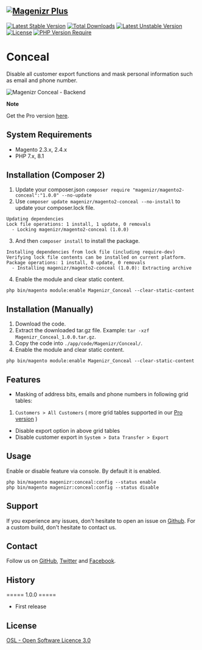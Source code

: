 [![Magenizr Plus](https://images2.imgbox.com/11/6b/yVOOloaA_o.gif)](https://account.magenizr.com)
---

[![Latest Stable Version](http://poser.pugx.org/magenizr/magento2-conceal/v)](https://packagist.org/packages/magenizr/magento2-conceal) [![Total Downloads](http://poser.pugx.org/magenizr/magento2-conceal/downloads)](https://packagist.org/packages/magenizr/magento2-conceal) [![Latest Unstable Version](http://poser.pugx.org/magenizr/magento2-conceal/v/unstable)](https://packagist.org/packages/magenizr/magento2-conceal) [![License](http://poser.pugx.org/magenizr/magento2-conceal/license)](https://packagist.org/packages/magenizr/magento2-conceal) [![PHP Version Require](http://poser.pugx.org/magenizr/magento2-conceal/require/php)](https://packagist.org/packages/magenizr/magento2-conceal)

# Conceal

Disable all customer export functions and mask personal information such as email and phone number.

![Magenizr Conceal - Backend](https://images2.imgbox.com/23/3e/OOXy6Aa5_o.png)

**Note**

Get the Pro version [here](https://account.magenizr.com/product/magenizr-concealpro).

## System Requirements

- Magento 2.3.x, 2.4.x
- PHP 7.x, 8.1

## Installation (Composer 2)

1. Update your composer.json `composer require "magenizr/magento2-conceal":"1.0.0" --no-update`
2. Use `composer update magenizr/magento2-conceal --no-install` to update your composer.lock file.

```
Updating dependencies
Lock file operations: 1 install, 1 update, 0 removals
  - Locking magenizr/magento2-conceal (1.0.0)
```

3. And then `composer install` to install the package.

```
Installing dependencies from lock file (including require-dev)
Verifying lock file contents can be installed on current platform.
Package operations: 1 install, 0 update, 0 removals
  - Installing magenizr/magento2-conceal (1.0.0): Extracting archive
```

4. Enable the module and clear static content.

```
php bin/magento module:enable Magenizr_Conceal --clear-static-content
```

## Installation (Manually)

1. Download the code.
2. Extract the downloaded tar.gz file. Example: `tar -xzf Magenizr_Conceal_1.0.0.tar.gz`.
3. Copy the code into `./app/code/Magenizr/Conceal/`.
4. Enable the module and clear static content.

```
php bin/magento module:enable Magenizr_Conceal --clear-static-content
```

## Features

* Masking of address bits, emails and phone numbers in following grid tables:
1. `Customers > All Customers` ( more grid tables supported in our [Pro version](https://account.magenizr.com/product/magenizr-concealpro) )
* Disable export option in above grid tables
* Disable customer export in `System > Data Transfer > Export`

## Usage

Enable or disable feature via console. By default it is enabled.

```
php bin/magento magenizr:conceal:config --status enable
php bin/magento magenizr:conceal:config --status disable
```

## Support

If you experience any issues, don't hesitate to open an issue
on [Github](https://github.com/magenizr/Magenizr_Conceal/issues). For a custom build, don't hesitate to contact us.

## Contact

Follow us on [GitHub](https://github.com/magenizr), [Twitter](https://twitter.com/magenizr)
and [Facebook](https://www.facebook.com/magenizr).

## History
===== 1.0.0 =====
* First release

## License

[OSL - Open Software Licence 3.0](https://opensource.org/licenses/osl-3.0.php)
